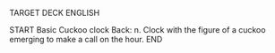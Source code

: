 TARGET DECK
ENGLISH

START
Basic
Cuckoo clock
Back: n. Clock with the figure of a cuckoo emerging to make a call on the hour.
END
